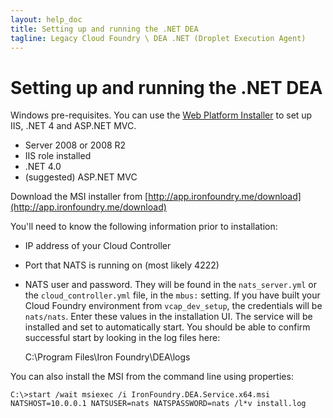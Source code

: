 ```yaml
---
layout: help_doc
title: Setting up and running the .NET DEA
tagline: Legacy Cloud Foundry \ DEA .NET (Droplet Execution Agent)
---
```


# Setting up and running the .NET DEA

Windows pre-requisites. You can use the [Web Platform Installer](http://www.microsoft.com/web/downloads/platform.aspx) to set up IIS, .NET 4 and ASP.NET MVC.

* Server 2008 or 2008 R2
* IIS role installed
* .NET 4.0
* (suggested) ASP.NET MVC

Download the MSI installer from [http://app.ironfoundry.me/download](http://app.ironfoundry.me/download)

You'll need to know the following information prior to installation:

* IP address of your Cloud Controller
* Port that NATS is running on (most likely 4222)
* NATS user and password. They will be found in the `nats_server.yml` or the `cloud_controller.yml` file, in the `mbus:` setting. If you have built your Cloud Foundry environment from `vcap_dev_setup`, the credentials will be `nats/nats`.
Enter these values in the installation UI. The service will be installed and set to automatically start. You should be able to confirm successful start by looking in the log files here:

	C:\Program Files\Iron Foundry\DEA\logs

You can also install the MSI from the command line using properties:

	C:\>start /wait msiexec /i IronFoundry.DEA.Service.x64.msi NATSHOST=10.0.0.1 NATSUSER=nats NATSPASSWORD=nats /l*v install.log